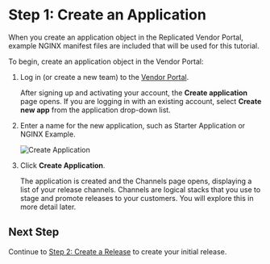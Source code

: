# Step 1: Create an Application

When you create an application object in the Replicated Vendor Portal, example NGINX manifest files are included that will be used for this tutorial.

To begin, create an application object in the Vendor Portal:

1. Log in (or create a new team) to the [Vendor Portal](https://vendor.replicated.com).

   After signing up and activating your account, the **Create application** page opens. If you are logging in with an existing account, select **Create new app** from the application drop-down list.

1. Enter a name for the new application, such as Starter Application or NGINX Example.

   ![Create Application](/images/guides/kots/create-application.png)

1. Click **Create Application**.

   The application is created and the Channels page opens, displaying a list of your release channels. Channels are logical stacks that you use to stage and promote releases to your customers. You will explore this in more detail later.

## Next Step

Continue to [Step 2: Create a Release](tutorial-ui-create-release) to create your initial release.
